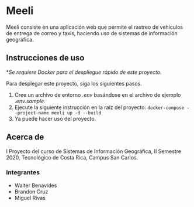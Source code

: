 # Meeli
Meeli consiste en una aplicación web que permite el rastreo de vehículos de entrega de correo y taxis, haciendo uso de sistemas de información geográfica.

## Instrucciones de uso
**Se requiere Docker para el despliegue rápido de este proyecto.*

Para desplegar este proyecto, siga los siguientes pasos.

1. Cree un archivo de entorno *.env* basándose en el archivo de ejemplo *.env.sample*.
2. Ejecute la siguiente instrucción en la raíz del proyecto:
```docker-compose --project-name meeli up -d --build```
3. Ya puede hacer uso del proyecto.

## Acerca de
I Proyecto del curso de Sistemas de Información Geográfica, II Semestre 2020, Tecnológico de Costa Rica, Campus San Carlos.

### Integrantes
- Walter Benavides
- Brandon Cruz
- Miguel Rivas